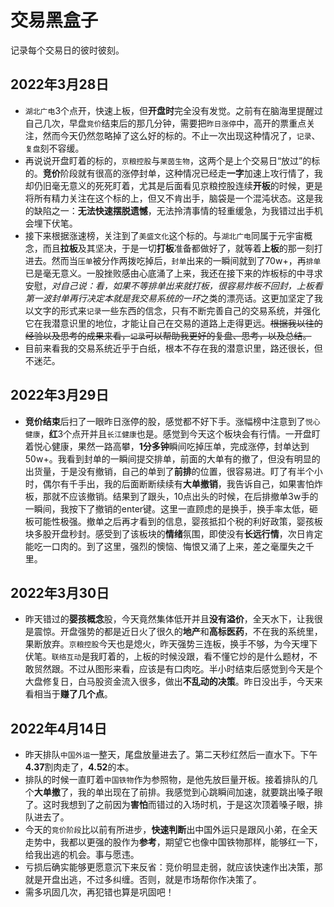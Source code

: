 # 交易黑盒子
记录每个交易日的彼时彼刻。

## 2022年3月28日
- `湖北广电`3个点开，快速上板，但**开盘时**完全没有发觉。之前有在脑海里提醒过自己几次，早盘`竞价`结束后的那几分钟，需要把`昨日涨停`中，高开的票重点关注，然而今天仍然忽略掉了这么好的标的。不止一次出现这种情况了，`记录`、`复盘`刻不容缓。
- 再说说开盘盯着的标的，`京粮控股`与`莱茵生物`，这两个是上个交易日“放过”的标的。**竞价**阶段就有很高的涨停封单，这种情况已经走**一字**加速上攻行情了，我却仍旧毫无意义的死死盯着，尤其是后面看见京粮控股连续**开板**的时候，更是将所有精力关注在这个标的上，但又不肯出手，脑袋是一个混沌状态。这是我的缺陷之一：**无法快速摆脱遗憾**，无法拎清事情的轻重缓急，为我错过出手机会埋下伏笔。
- 接下来根据涨速榜，关注到了`美盛文化`这个标的。与`湖北广电`同属于元宇宙概念，而且**拉板**及其坚决，于是一切**打板**准备都做好了，就等着**上板**的那一刻打进去。然而当`压单`被分作两拨吃掉后，`封单`出来的一瞬间就到了70w+，再`排单`已是毫无意义。一股挫败感由心底涌了上来，我还在接下来的炸板标的中寻求安慰，*对自己说：看，如果不等排单出来就打板，很容易炸板不回封，*上板看第一波封单再行决定*本就是我交易系统的一环*之类的漂亮话。这更加坚定了我以文字的形式来`记录`一些东西的信念，只有不断完善自己的交易系统，并强化它在我潜意识里的地位，才能让自己在交易的道路上走得更远。~~根据我以往的经验以及思考的成果来看，`记录`可以帮助我更好的复盘、思考，以及总结。~~
- 目前来看我的交易系统近乎于白纸，根本不存在我的潜意识里，路还很长，但不迷茫。

## 2022年3月29日
- **竞价结束**后扫了一眼昨日涨停的股，感觉都不好下手。涨幅榜中注意到了`悦心健康`，**红**3个点开并且`长江健康`也是。感觉到今天这个板块会有行情。一开盘盯着悦心健康，果然一路高攀，**1分多钟**瞬间吃掉压单，完成涨停，封单达到50w+。我看到封单的一瞬间提交排单，前面的大单有的撤了，但没有明显的出货量，于是没有撤销，自己的单到了**前排**的位置，很容易进。盯了有半个小时，偶尔有千手出，我的后面断断续续有**大单撤销**，我告诉自己，如果害怕炸板，那就不应该撤销。结果到了跟头，10点出头的时候，在后排撤单3w手的一瞬间，我按下了撤销的enter键。这里一直顾虑的是换手，换手率太低，砸板可能性极强。撤单之后再才看到的信息，婴孩抵扣个税的利好政策，婴孩板块多股开盘秒封。感受到了该板块的**情绪**氛围，即使没有**长远行情**，次日肯定能吃一口肉的。到了这里，强烈的懊恼、悔恨又涌了上来，差之毫厘失之千里。

## 2022年3月30日
- 昨天错过的**婴孩概念**股，今天竟然集体低开并且**没有溢价**，全天水下，让我很是震惊。开盘强势的都是近日火了很久的**地产**和**高标医药**，不在我的系统里，果断放弃。`京粮控股`今天也是熄火，昨天强势三连板，换手不够，为今天埋下伏笔。`联络互动`是我盯着的，上板的时候没跟，看不懂它炒的是什么题材，不敢贸然跟。不过从图形来看，应该是有口肉吃。半小时结束后感觉到今天是个大盘修复日，白马股资金流入很多，做出**不乱动的决策**。昨日没出手，今天来看相当于**赚了几个点**。

## 2022年4月14日
- 昨天排队`中国外运`一整天，尾盘放量进去了。第二天秒红然后一直水下。下午**4.37**割肉走了，**4.52**的本。
- 排队的时候一直盯着`中国铁物`作为参照物，是他先放巨量开板。接着排队的几个**大单撤**了，我的单出现在了前排。我感觉到心跳瞬间加速，就要跳出嗓子眼了。这时我想到了之前因为**害怕**而错过的入场时机，于是这次顶着嗓子眼，排队进去了。
- 今天的`竞价阶段`比以前有所进步，**快速判断**出中国外运只是跟风小弟，在全天走势中，我都以更强的股作为**参考**，期望它也像中国铁物那样，能够红一下，给我出逃的机会。事与愿违。
- 亏损后确实能够更愿意沉下来反省：竞价明显走弱，就应该快速作出决策，那就是开盘出逃，不过多纠缠。否则，就是市场帮你作决策了。
- 需多巩固几次，再犯错也算是巩固吧！